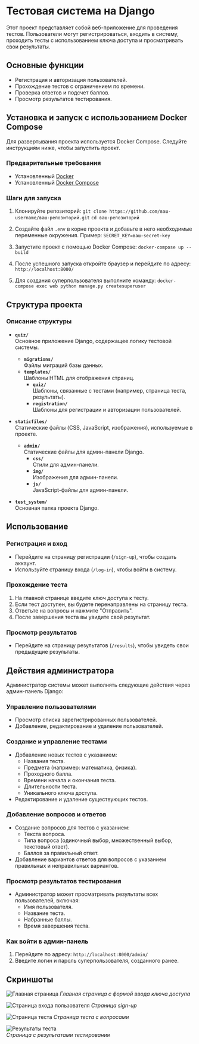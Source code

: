 # Тестовая система на Django

Этот проект представляет собой веб-приложение для проведения тестов. Пользователи могут регистрироваться, входить в систему, проходить тесты с использованием ключа доступа и просматривать свои результаты.

## Основные функции

- Регистрация и авторизация пользователей.
- Прохождение тестов с ограничением по времени.
- Проверка ответов и подсчет баллов.
- Просмотр результатов тестирования.

## Установка и запуск с использованием Docker Compose

Для развертывания проекта используется Docker Compose. Следуйте инструкциям ниже, чтобы запустить проект.

### Предварительные требования

- Установленный [Docker](https://docs.docker.com/get-docker/)
- Установленный [Docker Compose](https://docs.docker.com/compose/install/)

### Шаги для запуска

1. Клонируйте репозиторий:
   `git clone https://github.com/ваш-username/ваш-репозиторий.git`
   `cd ваш-репозиторий`

2. Создайте файл `.env` в корне проекта и добавьте в него необходимые переменные окружения. Пример:
   ```SECRET_KEY=ваш-secret-key```

3. Запустите проект с помощью Docker Compose:
`docker-compose up --build`

4. После успешного запуска откройте браузер и перейдите по адресу:
`http://localhost:8000/`

5. Для создания суперпользователя выполните команду:
`docker-compose exec web python manage.py createsuperuser`

## Структура проекта

### Описание структуры

- **`quiz/`**  
  Основное приложение Django, содержащее логику тестовой системы.
  - **`migrations/`**  
    Файлы миграций базы данных.
  - **`templates/`**  
    Шаблоны HTML для отображения страниц.
    - **`quiz/`**  
      Шаблоны, связанные с тестами (например, страница теста, результаты).
    - **`registration/`**  
      Шаблоны для регистрации и авторизации пользователей.

- **`staticfiles/`**  
  Статические файлы (CSS, JavaScript, изображения), используемые в проекте.
  - **`admin/`**  
    Статические файлы для админ-панели Django.
    - **`css/`**  
      Стили для админ-панели.
    - **`img/`**  
      Изображения для админ-панели.
    - **`js/`**  
      JavaScript-файлы для админ-панели.

- **`test_system/`**  
  Основная папка проекта Django.

## Использование

### Регистрация и вход
- Перейдите на страницу регистрации (`/sign-up`), чтобы создать аккаунт.
- Используйте страницу входа (`/log-in`), чтобы войти в систему.

### Прохождение теста
1. На главной странице введите ключ доступа к тесту.
2. Если тест доступен, вы будете перенаправлены на страницу теста.
3. Ответьте на вопросы и нажмите "Отправить".
4. После завершения теста вы увидите свой результат.

### Просмотр результатов
- Перейдите на страницу результатов (`/results`), чтобы увидеть свои предыдущие результаты.

## Действия администратора

Администратор системы может выполнять следующие действия через админ-панель Django:

### Управление пользователями
- Просмотр списка зарегистрированных пользователей.
- Добавление, редактирование и удаление пользователей.

### Создание и управление тестами
- Добавление новых тестов с указанием:
  - Названия теста.
  - Предмета (например: математика, физика).
  - Проходного балла.
  - Времени начала и окончания теста.
  - Длительности теста.
  - Уникального ключа доступа.
- Редактирование и удаление существующих тестов.

### Добавление вопросов и ответов
- Создание вопросов для тестов с указанием:
  - Текста вопроса.
  - Типа вопроса (одиночный выбор, множественный выбор, текстовый ответ).
  - Баллов за правильный ответ.
- Добавление вариантов ответов для вопросов с указанием правильных и неправильных вариантов.

### Просмотр результатов тестирования
- Администратор может просматривать результаты всех пользователей, включая:
  - Имя пользователя.
  - Название теста.
  - Набранные баллы.
  - Время завершения теста.

### Как войти в админ-панель
1. Перейдите по адресу: `http://localhost:8000/admin/`
2. Введите логин и пароль суперпользователя, созданного ранее.

## Скриншоты

![Главная страница](https://imgur.com/a/HOADBWA)
*Главная страница с формой ввода ключа доступа*

![Страница входа пользователя](https://imgur.com/a/ouVZFxI)
*Страница sign-up*

![Страница теста](https://imgur.com/a/0M0GrqI)
*Страница теста с вопросами*

![Результаты теста](https://imgur.com/a/m5rDPt0)  
*Страница с результатами тестирования*